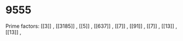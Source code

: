 # 9555

Prime factors: [[3]] , [[3185]] , [[5]] , [[637]] , [[7]] , [[91]] , [[7]] , [[13]] , [[13]] , 